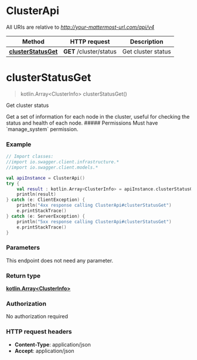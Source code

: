 # ClusterApi

All URIs are relative to *http://your-mattermost-url.com/api/v4*

Method | HTTP request | Description
------------- | ------------- | -------------
[**clusterStatusGet**](ClusterApi.md#clusterStatusGet) | **GET** /cluster/status | Get cluster status


<a name="clusterStatusGet"></a>
# **clusterStatusGet**
> kotlin.Array&lt;ClusterInfo&gt; clusterStatusGet()

Get cluster status

Get a set of information for each node in the cluster, useful for checking the status and health of each node. ##### Permissions Must have &#x60;manage_system&#x60; permission. 

### Example
```kotlin
// Import classes:
//import io.swagger.client.infrastructure.*
//import io.swagger.client.models.*

val apiInstance = ClusterApi()
try {
    val result : kotlin.Array<ClusterInfo> = apiInstance.clusterStatusGet()
    println(result)
} catch (e: ClientException) {
    println("4xx response calling ClusterApi#clusterStatusGet")
    e.printStackTrace()
} catch (e: ServerException) {
    println("5xx response calling ClusterApi#clusterStatusGet")
    e.printStackTrace()
}
```

### Parameters
This endpoint does not need any parameter.

### Return type

[**kotlin.Array&lt;ClusterInfo&gt;**](ClusterInfo.md)

### Authorization

No authorization required

### HTTP request headers

 - **Content-Type**: application/json
 - **Accept**: application/json

